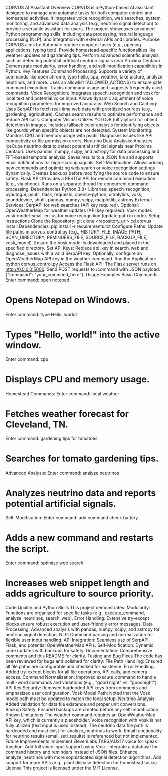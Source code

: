  

CORVUS AI Assistant
Overview
CORVUS is a Python-based AI assistant designed to manage and automate tasks for both computer control and homestead activities. It integrates voice recognition, web searches, system monitoring, and advanced data analysis (e.g., neutrino signal detection) to provide a versatile assistant for users. The project showcases advanced Python programming skills, including data processing, natural language processing (NLP), and integration with external APIs and libraries.
Purpose
CORVUS aims to:
Automate routine computer tasks (e.g., opening applications, typing text).
Provide homestead-specific functionalities like weather updates and gardening tips.
Perform advanced scientific analysis, such as detecting potential artificial neutrino signals near Proxima Centauri.
Demonstrate modularity, error handling, and self-modification capabilities in Python.
Key Features
Command Processing:
Supports a variety of commands like open chrome, type hello, cpu, weather, take picture, analyze neutrinos, and more.
Uses an allowlist (ALLOWED_ACTIONS) to ensure safe command execution.
Tracks command usage and suggests frequently used commands.
Voice Recognition:
Integrates speech_recognition and vosk for local text and potential voice input.
Allows dynamic adjustment of voice recognition parameters for improved accuracy.
Web Search and Caching:
Uses SerpAPI to fetch real-time web data with prioritized sources (e.g., gardening, agriculture).
Caches search results to optimize performance and reduce API calls.
Computer Vision:
Utilizes YOLOv8 (ultralytics) for object detection in images.
Includes fallback color analysis for identifying objects like gourds when specific objects are not detected.
System Monitoring:
Monitors CPU and memory usage with psutil.
Diagnoses issues like API connectivity or file permission errors.
Neutrino Data Analysis:
Analyzes IceCube neutrino data to detect potential artificial signals near Proxima Centauri.
Uses pandas, numpy, scipy, and astropy for data processing and FFT-based temporal analysis.
Saves results to a JSON file and supports email notifications for high-scoring signals.
Self-Modification:
Allows adding new commands and optimizing web search or voice recognition settings dynamically.
Creates backups before modifying the source code to ensure safety.
Flask API:
Provides a RESTful API for remote command execution (e.g., via phone).
Runs on a separate thread for concurrent command processing.
Dependencies
Python 3.8+
Libraries: speech_recognition, pyautogui, psutil, flask, requests, opencv-python, ultralytics, vosk, sounddevice, shutil, pandas, numpy, scipy, matplotlib, astropy
External Services:
SerpAPI for web searches (API key required).
Optional: OpenWeatherMap for weather updates (API key required).
Vosk model: vosk-model-small-en-us for voice recognition (update path in code).
Setup Instructions
Clone the Repository:
git clone <repository_url>
cd corvus
Install Dependencies:
pip install -r requirements.txt
Configure Paths:
Update file paths in corvus_control.py (e.g., HISTORY_FILE, IMAGE_PATH, SCAN_DIRECTORY, REMINDERS_FILE, SOURCE_FILE, BACKUP_FILE, vosk_model).
Ensure the Vosk model is downloaded and placed in the specified directory.
Set API Keys:
Replace api_key in search_web and diagnose_issues with a valid SerpAPI key.
Optionally, configure an OpenWeatherMap API key in the weather command.
Run the Application:
python corvus_control.py
Access the Flask API:
The Flask server runs on http://0.0.0.0:5000.
Send POST requests to /command with JSON payload: {"command": "your_command_here"}.
Usage Examples
Basic Commands:
Enter command: open notepad
# Opens Notepad on Windows.
Enter command: type Hello, world!
# Types "Hello, world!" into the active window.
Enter command: cpu
# Displays CPU and memory usage.
Homestead Commands:
Enter command: local weather
# Fetches weather forecast for Cleveland, TN.
Enter command: gardening tips for tomatoes
# Searches for tomato gardening tips.
Advanced Analysis:
Enter command: analyze neutrinos
# Analyzes neutrino data and reports potential artificial signals.
Self-Modification:
Enter command: add command check battery
# Adds a new command and restarts the script.
Enter command: optimize web search
# Increases web snippet length and adds agriculture to source priority.
Code Quality and Python Skills
This project demonstrates:
Modularity: Functions are organized for specific tasks (e.g., execute_command, analyze_neutrinos, search_web).
Error Handling: Extensive try-except blocks ensure robust execution and user-friendly error messages.
Data Processing: Advanced analysis with pandas, numpy, scipy, and astropy for neutrino signal detection.
NLP: Command parsing and normalization for flexible user input handling.
API Integration: Seamless use of SerpAPI, Flask, and potential OpenWeatherMap APIs.
Self-Modification: Dynamic code updates with backups for safety.
Documentation: Comprehensive comments and this README for clarity.
Testing and Bug Fixes
The code has been reviewed for bugs and polished for clarity:
File Path Handling: Ensured all file paths are configurable and checked for existence.
Error Handling: Added try-except blocks for all file operations, API calls, and camera access.
Command Normalization: Improved execute_command to handle multi-word commands and variations (e.g., "good night" vs. "goodnight").
API Key Security: Removed hardcoded API keys from comments and emphasized user configuration.
Vosk Model Path: Noted that the Vosk model path must be updated to match the local setup.
Neutrino Analysis: Added validation for data file existence and proper unit conversions.
Backup Safety: Ensured backups are created before any self-modification.
Known Limitations
The weather command requires an OpenWeatherMap API key, which is currently a placeholder.
Voice recognition with Vosk is not fully utilized (text input is used instead).
The neutrino data file path is hardcoded and must exist for analyze_neutrinos to work.
Email functionality for neutrino results (email_seti_results) is referenced but not implemented.
Future Improvements
Implement ElevenLabs TARS/AU217 voice for speak function.
Add full voice input support using Vosk.
Integrate a database for command history and reminders instead of JSON files.
Enhance analyze_neutrinos with more sophisticated signal detection algorithms.
Add support for more APIs (e.g., plant disease detection for homestead tasks).
License
This project is licensed under the MIT License.
 